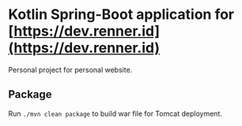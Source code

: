 # Kotlin Spring-Boot application for [https://dev.renner.id](https://dev.renner.id)

Personal project for personal website.

## Package

Run `./mvn clean package` to build war file for Tomcat deployment.
